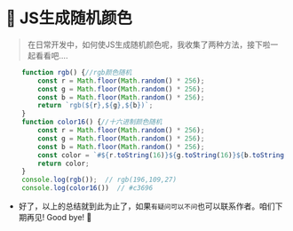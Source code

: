 # :cherry_blossom: JS生成随机颜色



>在日常开发中，如何使JS生成随机颜色呢，我收集了两种方法，接下啦一起看看吧....



```javascript
    function rgb() {//rgb颜色随机
        const r = Math.floor(Math.random() * 256);
        const g = Math.floor(Math.random() * 256);
        const b = Math.floor(Math.random() * 256);
        return `rgb(${r},${g},${b})`;
    }
    function color16() {//十六进制颜色随机
        const r = Math.floor(Math.random() * 256);
        const g = Math.floor(Math.random() * 256);
        const b = Math.floor(Math.random() * 256);
        const color = `#${r.toString(16)}${g.toString(16)}${b.toString(16)}`;
        return color;
    }
    console.log(rgb());  // rgb(196,109,27)
    console.log(color16())  // #c3696

```


<!-- ![alt 示例图片](/img/study/javascript/JS生成随机颜色/demo.jpg) -->




* 好了，以上的总结就到此为止了，如果`有疑问可以不问`也可以联系作者。咱们下期再见! Good bye! 🌸
